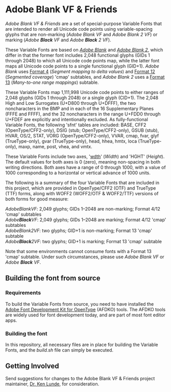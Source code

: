 # Adobe Blank VF & Friends

*Adobe Blank VF & Friends* are a set of special-purpose Variable Fonts that are intended to render all Unicode code points using variable-spacing glyphs that are non-marking (*Adobe Blank VF* and *Adobe Blank 2 VF*) or marking (*Adobe **Black** VF* and *Adobe **Black** 2 VF*).

These Variable Fonts are based on [*Adobe Blank*](https://github.com/adobe-fonts/adobe-blank) and [*Adobe Blank 2*](https://github.com/adobe-fonts/adobe-blank-2), which differ in that the former font includes 2,048 functional glyphs (GIDs 1 through 2048) to which all Unicode code points map, while the latter font maps all Unicode code points to a single functional glyph (GID+1). *Adobe Blank* uses [Format 4](https://docs.microsoft.com/en-us/typography/opentype/spec/cmap#format-4-segment-mapping-to-delta-values) (*Segment mapping to delta values*) and [Format 12](https://docs.microsoft.com/en-us/typography/opentype/spec/cmap#format-12-segmented-coverage) (*Segmented coverage*) 'cmap' subtables, and *Adobe Blank 2* uses a [Format 13](https://docs.microsoft.com/en-us/typography/opentype/spec/cmap#format-13-many-to-one-range-mappings) (*Many-to-one range mappings*) subtable.

These Variable Fonts map 1,111,998 Unicode code points to either ranges of 2,048 glyphs (GIDs 1 through 2048) or a single glyph (CID+1). The 2,048 High and Low Surrogates (U+D800 through U+DFFF), the two noncharacters in the BMP and in each of the 16 Supplementary Planes (FFFE and FFFF), and the 32 noncharacters in the range U+FDD0 through U+FDEF are explicitly and intentionally excluded. As fully-functional Variable Fonts, the following 'sfnt' tables are included: BASE, CFF2 (OpenType/CFF2-only), DSIG (stub; OpenType/CFF2-only), GSUB (stub), HVAR, OS/2, STAT, VORG (OpenType/CFF2-only), VVAR, cmap, fvar, glyf (TrueType-only), gvar (TrueType-only), head, hhea, hmtx, loca (TrueType-only), maxp, name, post, vhea, and vmtx.

These Variable Fonts include two axes, '[wdth](https://docs.microsoft.com/en-us/typography/opentype/spec/dvaraxistag_wdth)' (*Width*) and 'HGHT' (*Height*). The default values for both axes is 0 (zero), meaning non-spacing in both writing directions. Both axes have a range of 0 through 1000, with a value of 1000 corresponding to a horizontal or vertical advance of 1000 units.

The following is a summary of the four Variable Fonts that are included in this project, which are provided in OpenType/CFF2 (OTF) and TrueType (TTF) forms, along with WOFF2 (WOFF2/OTF &amp; WOFF2/TTF) versions of both forms for good measure:

*AdobeBlankVF*: 2,049 glyphs; GIDs 1&ndash;2048 are non-marking; Format 4/12 'cmap' subtables  
*Adobe**Black**VF*: 2,049 glyphs; GIDs 1&ndash;2048 are marking; Format 4/12 'cmap' subtables  
*AdobeBlank2VF*: two glyphs; GID+1 is non-marking; Format 13 'cmap' subtable  
*Adobe**Black**2VF*: two glyphs; GID+1 is marking; Format 13 'cmap' subtable

Note that some environments cannot consume fonts with a Format 13 'cmap' subtable. Under such circumstances, please use *Adobe Blank VF* or *Adobe **Black** VF*.

## Building the font from source

### Requirements

To build the Variable Fonts from source, you need to have installed the [Adobe Font Development Kit for OpenType](https://github.com/adobe-type-tools/afdko/) (AFDKO) tools. The AFDKO tools are widely used for font development today, and are part of most font editor apps.

### Building the font

In this repository, all necessary files are in place for building the Variable Fonts, and the *build.sh* file can simply be executed.

## Getting Involved

Send suggestions for changes to the Adobe Blank VF & Friends project maintainer, [Dr. Ken Lunde](mailto:lunde@adobe.com?subject=[GitHub]%20Adobe%20Blank%20VF), for consideration.
